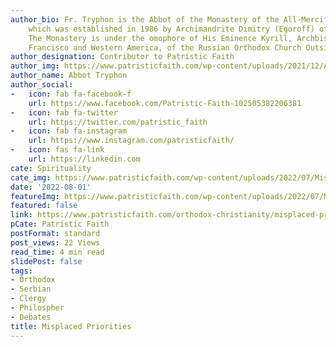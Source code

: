 ```yaml
---
author_bio: Fr. Tryphon is the Abbot of the Monastery of the All-Merciful Saviour,
    which was established in 1986 by Archimandrite Dimitry (Egoroff) of blessed memory.
    The Monastery is under the omophore of His Eminence Kyrill, Archbishop of San
    Francisco and Western America, of the Russian Orthodox Church Outside of Russia.
author_designation: Contributor to Patristic Faith
author_img: https://www.patristicfaith.com/wp-content/uploads/2021/12/Abbot-Tryphon-Headshot-150x150.png
author_name: Abbot Tryphon
author_social:
-   icon: fab fa-facebook-f
    url: https://www.facebook.com/Patristic-Faith-102505382206381
-   icon: fab fa-twitter
    url: https://twitter.com/patristic_faith
-   icon: fab fa-instagram
    url: https://www.instagram.com/patristicfaith/
-   icon: fas fa-link
    url: https://linkedin.com
cate: Spirituality
cate_img: https://www.patristicfaith.com/wp-content/uploads/2022/07/Misplaced-Priorities.png
date: '2022-08-01'
featureImg: https://www.patristicfaith.com/wp-content/uploads/2022/07/Misplaced-Priorities.png
featured: false
link: https://www.patristicfaith.com/orthodox-christianity/misplaced-priorities/
pCate: Patristic Faith
postFormat: standard
post_views: 22 Views
read_time: 4 min read
slidePost: false
tags:
- Orthodox
- Serbian
- Clergy
- Philospher
- Debates
title: Misplaced Priorities
---
```

